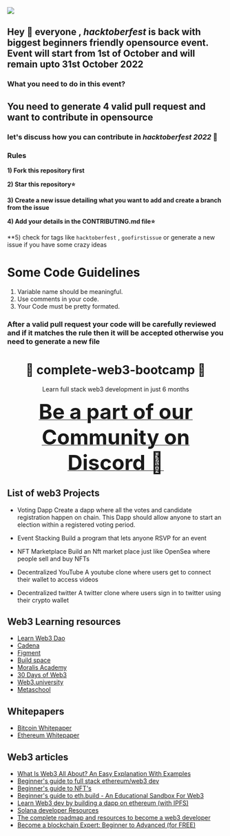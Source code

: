 <img src='https://i.imgur.com/ec58cKI.jpg'/>

## Hey 👋 everyone , *hacktoberfest* is back with biggest beginners friendly opensource event. Event will start from 1st of October and will remain upto 31st October 2022

### What you need to do in this event?

## You need to generate 4 valid pull request and want to contribute in opensource

### let's discuss how you can contribute in *hacktoberfest 2022* 🙌

### Rules

**1) Fork this repository first**

**2) Star this repository⭐**

**3) Create a new issue detailing what you want to add and create a branch from the issue**

**4) Add your details in the CONTRIBUTING.md file⭐**

**5) check for tags like `hacktoberfest` , `goofirstissue` or generate  a new issue if you have some crazy ideas 

# Some Code Guidelines

1. Variable name should be meaningful.
2. Use comments in your code.
3. Your Code must be pretty formated.

### After a valid pull request your code will be carefully reviewed and if it matches the rule then it will be accepted otherwise you need to generate a new file

<h1 align=center> 🦄 complete-web3-bootcamp 🦄  </h1> 


 <p  align="center">
Learn full stack web3 development in just 6 months
</p>

<p align="center">
<b><a href="https://discord.gg/DDAFdSRu" target="_blank">
<font size="100"> Be a part of our Community on Discord 🚀</font>
</a>
</b>
<br>

</p>




## List of web3 Projects
- Voting Dapp
Create a dapp where all the votes and candidate registration happen on chain. This Dapp should allow anyone to start an election within a registered voting period.

- Event Stacking
Build a program that lets anyone RSVP for an event

- NFT Marketplace
Build an Nft market place just like OpenSea where people sell and buy NFTs

- Decentralized YouTube
A youtube clone where users get to connect their wallet to access videos

- Decentralized twitter
A twitter clone where users sign in to twitter using their crypto wallet

## Web3 Learning resources
- [Learn Web3 Dao](https://learnweb3.io)
- [Cadena](https://cadena.dev)
- [Figment](https://figment.io)
- [Build space](https://buildspace.so)
- [Moralis Academy](https://academy.moralis.io)
- [30 Days of Web3](https://30daysofweb3.xyz)
- [Web3.university](https://www.web3.university)
- [Metaschool](https://metaschool.so/)


## Whitepapers
- [Bitcoin Whitepaper](https://bitcoin.org/bitcoin.pdf)
- [Ethereum Whitepaper](https://ethereum.org/en/whitepaper/)

## Web3 articles 
- [What Is Web3 All About? An Easy Explanation With Examples](https://www.forbes.com/sites/bernardmarr/2022/01/24/what-is-web3-all-about-an-easy-explanation-with-examples/?sh=3e7e30cb2255)
- [Beginner's guide to full stack ethereum/web3 dev](https://dev.to/dabit3/the-complete-guide-to-full-stack-ethereum-development-3j13)
- [Beginner's guide to NFT's](https://opensea.io/blog/guides/non-fungible-tokens/)
- [Beginner's guide to eth.build - An Educational Sandbox For Web3](https://opensea.io/blog/guides/non-fungible-tokens/)
- [Learn Web3 dev by building a dapp on ethereum (with IPFS)](https://hackernoon.com/learn-web-3-0-by-actually-deploying-an-application-on-it-hands-on-approach-9141ad88588f)
- [Solana developer Resources](https://solana.com/developers)
- [The complete roadmap and resources to become a web3 developer](https://blog.suhailkakar.com/the-complete-roadmap-and-resources-to-become-a-web3-developer-in-2022)
- [Become a blockchain Expert: Beginner to Advanced (for FREE)](https://trustchain.medium.com/become-a-blockchain-expert-beginner-to-advanced-for-free-65ce62606176)

